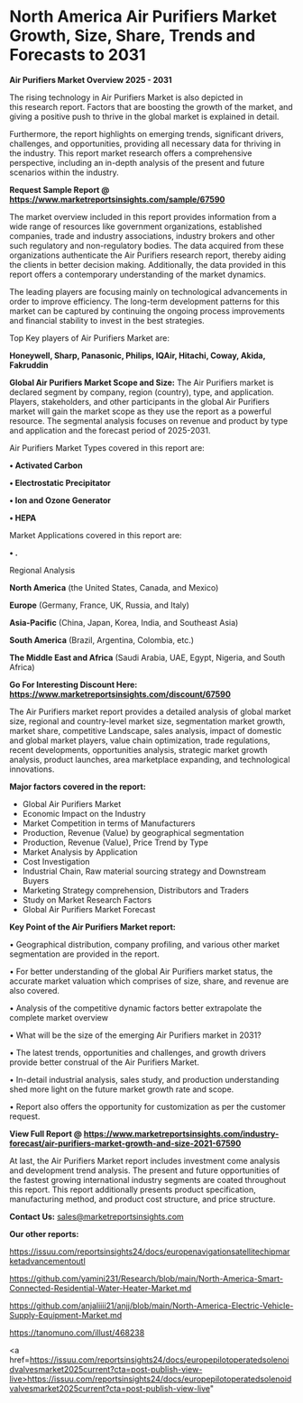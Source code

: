 # North America Air Purifiers Market Growth, Size, Share, Trends and Forecasts to 2031

<Strong> Air Purifiers Market Overview 2025 - 2031</strong>

The rising technology in Air Purifiers Market is also depicted in this research report. Factors that are boosting the growth of the market, and giving a positive push to thrive in the global market is explained in detail.

Furthermore, the report highlights on emerging trends, significant drivers, challenges, and opportunities, providing all necessary data for thriving in the industry. This report market research offers a comprehensive perspective, including an in-depth analysis of the present and future scenarios within the industry.

<strong>Request Sample Report @ <a href=https://www.marketreportsinsights.com/sample/67590>https://www.marketreportsinsights.com/sample/67590</a></strong>

The market overview included in this report provides information from a wide range of resources like government organizations, established companies, trade and industry associations, industry brokers and other such regulatory and non-regulatory bodies. The data acquired from these organizations authenticate the Air Purifiers research report, thereby aiding the clients in better decision making. Additionally, the data provided in this report offers a contemporary understanding of the market dynamics.

The leading players are focusing mainly on technological advancements in order to improve efficiency. The long-term development patterns for this market can be captured by continuing the ongoing process improvements and financial stability to invest in the best strategies.

Top Key players of Air Purifiers Market are:

<strong>Honeywell, Sharp, Panasonic, Philips, IQAir, Hitachi, Coway, Akida, Fakruddin</strong>

<strong><b>Global Air Purifiers Market Scope and Size:</b></strong>
The Air Purifiers market is declared segment by company, region (country), type, and application. Players, stakeholders, and other participants in the global Air Purifiers market will gain the market scope as they use the report as a powerful resource. The segmental analysis focuses on revenue and product by type and application and the forecast period of 2025-2031.

Air Purifiers Market Types covered in this report are:

<strong>• Activated Carbon

• Electrostatic Precipitator

• Ion and Ozone Generator

• HEPA</strong>

Market Applications covered in this report are:

<strong>• .</strong> 

Regional Analysis

<strong>North America</strong> (the United States, Canada, and Mexico)

<strong>Europe</strong> (Germany, France, UK, Russia, and Italy)

<strong>Asia-Pacific</strong> (China, Japan, Korea, India, and Southeast Asia)

<strong>South America</strong> (Brazil, Argentina, Colombia, etc.)

<strong>The Middle East and Africa</strong> (Saudi Arabia, UAE, Egypt, Nigeria, and South Africa)

<strong>Go For Interesting Discount Here: <a href=https://www.marketreportsinsights.com/discount/67590>https://www.marketreportsinsights.com/discount/67590</a></strong>

The Air Purifiers market report provides a detailed analysis of global market size, regional and country-level market size, segmentation market growth, market share, competitive Landscape, sales analysis, impact of domestic and global market players, value chain optimization, trade regulations, recent developments, opportunities analysis, strategic market growth analysis, product launches, area marketplace expanding, and technological innovations.

<strong><b>Major factors covered in the report:</b></strong>
<ul>
  <li>Global Air Purifiers Market </li>
  <li>Economic Impact on the Industry</li>
  <li>Market Competition in terms of Manufacturers</li>
  <li>Production, Revenue (Value) by geographical segmentation</li>
  <li>Production, Revenue (Value), Price Trend by Type</li>
  <li>Market Analysis by Application</li>
  <li>Cost Investigation</li>
  <li>Industrial Chain, Raw material sourcing strategy and Downstream Buyers</li>
  <li>Marketing Strategy comprehension, Distributors and Traders</li>
  <li>Study on Market Research Factors</li>
  <li>Global Air Purifiers Market Forecast</li>
</ul>

<strong><b>Key Point of the Air Purifiers Market report:</b></strong>

• Geographical distribution, company profiling, and various other market segmentation are provided in the report.

• For better understanding of the global Air Purifiers market status, the accurate market valuation which comprises of size, share, and revenue are also covered.

• Analysis of the competitive dynamic factors better extrapolate the complete market overview

• What will be the size of the emerging Air Purifiers market in 2031?

• The latest trends, opportunities and challenges, and growth drivers provide better construal of the Air Purifiers Market.

• In-detail industrial analysis, sales study, and production understanding shed more light on the future market growth rate and scope.

• Report also offers the opportunity for customization as per the customer request.

<strong><b>View Full Report @ <a href=https://www.marketreportsinsights.com/industry-forecast/air-purifiers-market-growth-and-size-2021-67590>https://www.marketreportsinsights.com/industry-forecast/air-purifiers-market-growth-and-size-2021-67590</a></b></strong>


At last, the Air Purifiers Market report includes investment come analysis and development trend analysis. The present and future opportunities of the fastest growing international industry segments are coated throughout this report. This report additionally presents product specification, manufacturing method, and product cost structure, and price structure.

<strong>Contact Us:</strong>
sales@marketreportsinsights.com

<strong>Our other reports:</strong>

<a href=https://issuu.com/reportsinsights24/docs/europenavigationsatellitechipmarketadvancementoutl>https://issuu.com/reportsinsights24/docs/europenavigationsatellitechipmarketadvancementoutl</a>

<a href=https://github.com/yamini231/Research/blob/main/North-America-Smart-Connected-Residential-Water-Heater-Market.md>https://github.com/yamini231/Research/blob/main/North-America-Smart-Connected-Residential-Water-Heater-Market.md</a>

<a href=https://github.com/anjaliiii21/anjj/blob/main/North-America-Electric-Vehicle-Supply-Equipment-Market.md>https://github.com/anjaliiii21/anjj/blob/main/North-America-Electric-Vehicle-Supply-Equipment-Market.md</a>

<a href=https://tanomuno.com/illust/468238>https://tanomuno.com/illust/468238</a>

<a href=https://issuu.com/reportsinsights24/docs/europepilotoperatedsolenoidvalvesmarket2025current?cta=post-publish-view-live>https://issuu.com/reportsinsights24/docs/europepilotoperatedsolenoidvalvesmarket2025current?cta=post-publish-view-live</a>"
